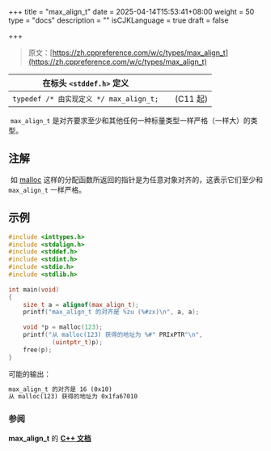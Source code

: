 +++
title = "max_align_t"
date = 2025-04-14T15:53:41+08:00
weight = 50
type = "docs"
description = ""
isCJKLanguage = true
draft = false

+++

> 原文：[https://zh.cppreference.com/w/c/types/max_align_t](https://zh.cppreference.com/w/c/types/max_align_t)

| 在标头 `<stddef.h>` 定义                |      |          |
| --------------------------------------- | ---- | -------- |
| `typedef /* 由实现定义 */ max_align_t;` |      | (C11 起) |

​	`max_align_t` 是对齐要求至少和其他任何一种标量类型一样严格（一样大）的类型。

## 注解

​	如 [malloc](https://zh.cppreference.com/w/c/memory/malloc) 这样的分配函数所返回的指针是为任意对象对齐的，这表示它们至少和 `max_align_t` 一样严格。

## 示例

```c
#include <inttypes.h>
#include <stdalign.h>
#include <stddef.h>
#include <stdint.h>
#include <stdio.h>
#include <stdlib.h>
 
int main(void)
{
    size_t a = alignof(max_align_t);
    printf("max_align_t 的对齐是 %zu (%#zx)\n", a, a);
 
    void *p = malloc(123);
    printf("从 malloc(123) 获得的地址为 %#" PRIxPTR"\n",
            (uintptr_t)p);
    free(p);
}
```

可能的输出：

```txt
max_align_t 的对齐是 16 (0x10)
从 malloc(123) 获得的地址为 0x1fa67010
```



### 参阅

**max_align_t** 的 **[C++ 文档](https://zh.cppreference.com/w/cpp/types/max_align_t)**
